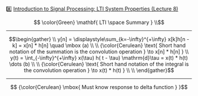 :eight: [Introduction to Signal Processing: LTI System Properties (Lecture 8)](https://youtu.be/V2mz6R4yrwc)


```math
   \color{Green} \mathbf{ LTI \space Summary  } \\
```

---

```math
\begin{gather}
    \\
    y[n] = \displaystyle\sum_{k=-\infty}^{+\infty} x[k]h[n - k] = x[n] * h[n] \quad \mbox (a) \\
    \\
    {\color{Cerulean} \text{ Short hand notation of the summation is the convolution operation  } \to x[n] * h[n] } \\
    y(t) = \int_{-\infty}^{+\infty} x(\tau) h( t - \tau) \mathrm{d}\tau = x(t) * h(t) \dots (b) \\
    \\
    {\color{Cerulean} \text{ Short hand notation of the integral is the convolution operation  } \to x(t) * h(t) } \\
    \\
\end{gather}
```
---
```math
    {\color{Cerulean} \mbox{ Must know response to delta function } }
```
